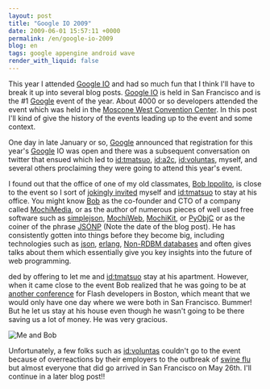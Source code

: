 ```yaml
---
layout: post
title: "Google IO 2009"
date: 2009-06-01 15:57:11 +0000
permalink: /en/google-io-2009
blog: en
tags: google appengine android wave
render_with_liquid: false
---
```


<!-- textlint-disable rousseau -->

<p>This year I attended <a href="http://code.google.com/events/io/">Google IO</a> and had so much fun that I think I'll have to break it up into several blog posts. <a href="http://code.google.com/events/io/">Google IO</a> is held in San Francisco and is the #1 <a href="http://www.google.com/" title="Google">Google</a> event of the year. About 4000 or so developers attended the event which was held in the <a href="http://maps.google.co.jp/maps?q=Moscone+West+Convention+Center+San+Francisco">Moscone West Convention Center</a>. In this post I'll kind of give the history of the events leading up to the event and some context.</p>

<p>One day in late January or so, <a href="http://www.google.com/" title="Google">Google</a> announced that registration for this year's <a href="http://www.google.com/" title="Google">Google</a> IO was open and there was a subsequent conversation on twitter that ensued which led to <a href="http://takashi-matsuo.blogspot.com/" title="松尾 貴史">id:tmatsuo</a>, <a href="http://d.hatena.ne.jp/a2c/" title="a2c">id:a2c</a>, <a href="http://d.hatena.ne.jp/Voluntas/" title="仲居良介">id:voluntas</a>, myself, and several others proclaiming they were going to attend this year's event.</p>

<p>I found out that the office of one of my old classmates, <a href="http://bob.pythonmac.org/">Bob Ippolito</a>, is close to the event so I sort of <a href="http://twitter.com/IanMLewis/status/1154992029">jokingly invited</a> myself and <a href="http://takashi-matsuo.blogspot.com/" title="松尾 貴史">id:tmatsuo</a> to stay at his office. You might know <a href="http://twitter.com/etrepum">Bob</a> as the co-founder and CTO of a company called <a href="http://www.mochimedia.com/">MochiMedia</a>, or as the author of numerous pieces of well used free software such as <a href="http://code.google.com/p/simplejson/">simplejson</a>, <a href="http://code.google.com/p/mochiweb/">MochiWeb</a>, <a href="http://www.mochikit.com">MochiKit</a>, or <a href="http://pyobjc.sourceforge.net/">PyObjC</a> or as the coiner of the phrase <a href="http://bob.pythonmac.org/archives/2005/12/05/remote-json-jsonp/">JSONP</a> (Note the date of the blog post). He has consistently gotten into things before they become big, including technologies such as <a href="http://www.google.com/search?q=json">json</a>, <a href="http://www.google.com/search?q=erlang">erlang</a>, <a href="http://www.google.com/search?q=key+value+database">Non-RDBM databases</a> and often gives talks about them which essentially give you key insights into the future of web programming.</p>

<p>ded by offering to let me and <a href="http://takashi-matsuo.blogspot.com/" title="松尾 貴史">id:tmatsuo</a> stay at his apartment. However, when it came close to the event Bob realized that he was going to be at <a href="http://flashontap.com/">another conference</a> for Flash developers in Boston, which meant that we would only have one day where we were both in San Francisco. Bummer! But he let us stay at his house even though he wasn't going to be there saving us a lot of money. He was very gracious.</p>

<p><img src="http://farm4.static.flickr.com/3391/3570254347_44d7f0c4c8.jpg?v=0" alt="Me and Bob" /></p>

<p>Unfortunately, a few folks such as <a href="http://d.hatena.ne.jp/Voluntas/" title="仲居良介">id:voluntas</a> couldn't go to the event because of overreactions by their employers to the outbreak of <a href="http://www.google.com/search?q=swine+flu">swine flu</a> but almost everyone that did go arrived in San Francisco on May 26th. I'll continue in a later blog post!!</p>

<!-- textlint-enable rousseau -->
